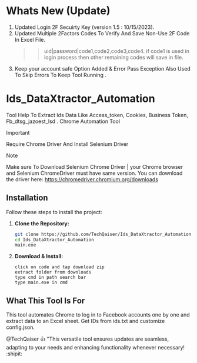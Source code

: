 # Whats New (Update)
1. Updated Login 2F Secuirty Key (version 1.5 : 10/15/2023).
2. Updated Multiple 2Factors Codes To Verify And Save Non-Use 2F Code In Excel File.
   >> uid|password|code1,code2,code3,code4.
   >> if code1 is used in login process then other remaining codes will save in file.
3. Keep your account safe Option Added & Error Pass Exception Also Used To Skip Errors To Keep Tool Running .

# Ids_DataXtractor_Automation
Tool Help To Extract Ids Data Like Access_token, Cookies, Business Token, Fb_dtsg_jazoest_lsd . Chrome Automation Tool 


> [!IMPORTANT]
> Require Chrome Driver And Install Selenium Driver

> [!NOTE]
> Make sure To Download Selenium Chrome Driver | your Chrome browser and Selenium ChromeDriver must have same version. You can download the driver here: https://chromedriver.chromium.org/downloads

## Installation

Follow these steps to install the project:

1. **Clone the Repository:**

   ```bash
   git clone https://github.com/TechQaiser/Ids_DataXtractor_Automation
   cd Ids_DataXtractor_Automation
   main.exe
   
2. **Download & Install:**

   ```
   click on code and tap download zip
   extract folder from downloads
   type cmd in path search bar
   type main.exe in cmd 

## What This Tool Is For

This tool automates Chrome to log in to Facebook accounts one by one and extract data to an Excel sheet. Get IDs from ids.txt and customize config.json.

@TechQaiser :+1: "This versatile tool ensures updates are seamless, adapting to your needs and enhancing functionality whenever necessary! :shipit:
